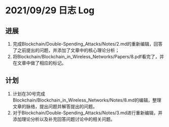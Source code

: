 # 2021/09/29 日志 Log

## 进展

1. 完成Blockchain/Double-Spending_Attacks/Notes/2.md的重新编辑，回答了之前提出的问题，并添加了文章中的核心理论分析； 
2. 将Blockchain/Blockchain_in_Wireless_Networks/Papers/8.pdf看完了，并在文章中做了相应的标记。

## 计划
1. 计划在30号完成Blockchain/Blockchain_in_Wireless_Networks/Notes/8.md的编辑，整理文章的脉络，提出问题并解答提出的问题。
2. 对于Blockchain/Double-Spending_Attacks/Notes/3.md进行重新编辑，并添加理论分析以及补充回答问题讨论中的相关问题。